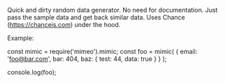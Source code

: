 Quick and dirty random data generator. 
No need for documentation. Just pass the sample data and get back similar data.
Uses Chance (https://chancejs.com) under the hood.

Example:

const mimic = require('mimeo').mimic;
const foo = mimic(
    { 
        email: 'foo@bar.com', 
        bar: 404, 
        baz: { 
            test: 44, 
            data: true 
        } 
    }
);

console.log(foo);